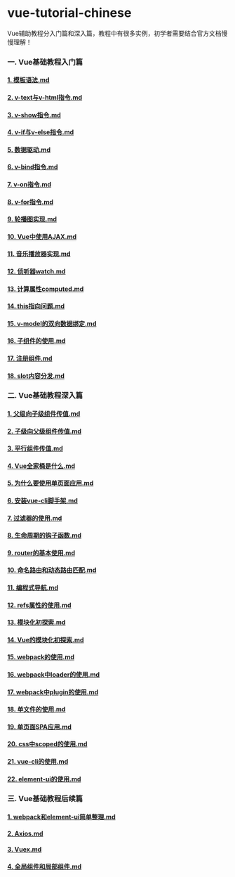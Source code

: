 # vue-tutorial-chinese
Vue辅助教程分入门篇和深入篇，教程中有很多实例，初学者需要结合官方文档慢慢理解！
### 一. Vue基础教程入门篇
#### [1. 模板语法.md](https://github.com/ThanlonSmith/vue-tutorial-chinese/blob/master/1.%20Vue%E5%9F%BA%E7%A1%80%E6%95%99%E7%A8%8B%E5%85%A5%E9%97%A8%E7%AF%87/1.%20%E6%A8%A1%E6%9D%BF%E8%AF%AD%E6%B3%95.md)
#### [2. v-text与v-html指令.md](https://github.com/ThanlonSmith/vue-tutorial-chinese/blob/master/1.%20Vue%E5%9F%BA%E7%A1%80%E6%95%99%E7%A8%8B%E5%85%A5%E9%97%A8%E7%AF%87/2.%20v-text%E4%B8%8Ev-html%E6%8C%87%E4%BB%A4.md)
#### [3. v-show指令.md](https://github.com/ThanlonSmith/vue-tutorial-chinese/blob/master/1.%20Vue%E5%9F%BA%E7%A1%80%E6%95%99%E7%A8%8B%E5%85%A5%E9%97%A8%E7%AF%87/3.%20v-show%E6%8C%87%E4%BB%A4.md)
#### [4. v-if与v-else指令.md](https://github.com/ThanlonSmith/vue-tutorial-chinese/blob/master/1.%20Vue%E5%9F%BA%E7%A1%80%E6%95%99%E7%A8%8B%E5%85%A5%E9%97%A8%E7%AF%87/4.%20v-if%E4%B8%8Ev-else%E6%8C%87%E4%BB%A4.md)
#### [5. 数据驱动.md](https://github.com/ThanlonSmith/vue-tutorial-chinese/blob/master/1.%20Vue%E5%9F%BA%E7%A1%80%E6%95%99%E7%A8%8B%E5%85%A5%E9%97%A8%E7%AF%87/5.%20%E6%95%B0%E6%8D%AE%E9%A9%B1%E5%8A%A8.md)
#### [6. v-bind指令.md](https://github.com/ThanlonSmith/vue-tutorial-chinese/blob/master/1.%20Vue%E5%9F%BA%E7%A1%80%E6%95%99%E7%A8%8B%E5%85%A5%E9%97%A8%E7%AF%87/6.%20v-bind%E6%8C%87%E4%BB%A4.md)
#### [7. v-on指令.md](https://github.com/ThanlonSmith/vue-tutorial-chinese/blob/master/1.%20Vue%E5%9F%BA%E7%A1%80%E6%95%99%E7%A8%8B%E5%85%A5%E9%97%A8%E7%AF%87/7.%20v-on%E6%8C%87%E4%BB%A4.md)
#### [8. v-for指令.md](https://github.com/ThanlonSmith/vue-tutorial-chinese/blob/master/1.%20Vue%E5%9F%BA%E7%A1%80%E6%95%99%E7%A8%8B%E5%85%A5%E9%97%A8%E7%AF%87/8.%20v-for%E6%8C%87%E4%BB%A4.md)
#### [9. 轮播图实现.md](https://github.com/ThanlonSmith/vue-tutorial-chinese/blob/master/1.%20Vue%E5%9F%BA%E7%A1%80%E6%95%99%E7%A8%8B%E5%85%A5%E9%97%A8%E7%AF%87/9.%20%E8%BD%AE%E6%92%AD%E5%9B%BE%E5%AE%9E%E7%8E%B0.md)
#### [10. Vue中使用AJAX.md](https://github.com/ThanlonSmith/vue-tutorial-chinese/blob/master/1.%20Vue%E5%9F%BA%E7%A1%80%E6%95%99%E7%A8%8B%E5%85%A5%E9%97%A8%E7%AF%87/10.%20Vue%E4%B8%AD%E4%BD%BF%E7%94%A8AJAX.md)
#### [11. 音乐播放器实现.md](https://github.com/ThanlonSmith/vue-tutorial-chinese/blob/master/1.%20Vue%E5%9F%BA%E7%A1%80%E6%95%99%E7%A8%8B%E5%85%A5%E9%97%A8%E7%AF%87/11.%20%E9%9F%B3%E4%B9%90%E6%92%AD%E6%94%BE%E5%99%A8%E5%AE%9E%E7%8E%B0.md)
#### [12. 侦听器watch.md](https://github.com/ThanlonSmith/vue-tutorial-chinese/blob/master/1.%20Vue%E5%9F%BA%E7%A1%80%E6%95%99%E7%A8%8B%E5%85%A5%E9%97%A8%E7%AF%87/12.%20%E4%BE%A6%E5%90%AC%E5%99%A8watch.md)
#### [13. 计算属性computed.md](https://github.com/ThanlonSmith/vue-tutorial-chinese/blob/master/1.%20Vue%E5%9F%BA%E7%A1%80%E6%95%99%E7%A8%8B%E5%85%A5%E9%97%A8%E7%AF%87/13.%20%E8%AE%A1%E7%AE%97%E5%B1%9E%E6%80%A7computed.md) 
#### [14. this指向问题.md](https://github.com/ThanlonSmith/vue-tutorial-chinese/blob/master/1.%20Vue%E5%9F%BA%E7%A1%80%E6%95%99%E7%A8%8B%E5%85%A5%E9%97%A8%E7%AF%87/14.%20this%E6%8C%87%E5%90%91%E9%97%AE%E9%A2%98.md)
#### [15. v-model的双向数据绑定.md](https://github.com/ThanlonSmith/vue-tutorial-chinese/blob/master/1.%20Vue%E5%9F%BA%E7%A1%80%E6%95%99%E7%A8%8B%E5%85%A5%E9%97%A8%E7%AF%87/15.%20v-model%E7%9A%84%E5%8F%8C%E5%90%91%E6%95%B0%E6%8D%AE%E7%BB%91%E5%AE%9A.md)
#### [16. 子组件的使用.md](https://github.com/ThanlonSmith/vue-tutorial-chinese/blob/master/1.%20Vue%E5%9F%BA%E7%A1%80%E6%95%99%E7%A8%8B%E5%85%A5%E9%97%A8%E7%AF%87/16.%20%E5%AD%90%E7%BB%84%E4%BB%B6%E7%9A%84%E4%BD%BF%E7%94%A8.md)
#### [17. 注册组件.md](https://github.com/ThanlonSmith/vue-tutorial-chinese/blob/master/1.%20Vue%E5%9F%BA%E7%A1%80%E6%95%99%E7%A8%8B%E5%85%A5%E9%97%A8%E7%AF%87/17.%20%E6%B3%A8%E5%86%8C%E7%BB%84%E4%BB%B6.md)
#### [18. slot内容分发.md](https://github.com/ThanlonSmith/vue-tutorial-chinese/blob/master/1.%20Vue%E5%9F%BA%E7%A1%80%E6%95%99%E7%A8%8B%E5%85%A5%E9%97%A8%E7%AF%87/18.%20slot%E5%86%85%E5%AE%B9%E5%88%86%E5%8F%91.md)
### 二. Vue基础教程深入篇
#### [1. 父级向子级组件传值.md](https://github.com/ThanlonSmith/vue-tutorial-chinese/blob/master/2.%20Vue%E5%9F%BA%E7%A1%80%E6%95%99%E7%A8%8B%E6%B7%B1%E5%85%A5%E7%AF%87/1.%20%E7%88%B6%E7%BA%A7%E5%90%91%E5%AD%90%E7%BA%A7%E7%BB%84%E4%BB%B6%E4%BC%A0%E5%80%BC.md)
#### [2. 子级向父级组件传值.md](https://github.com/ThanlonSmith/vue-tutorial-chinese/blob/master/2.%20Vue%E5%9F%BA%E7%A1%80%E6%95%99%E7%A8%8B%E6%B7%B1%E5%85%A5%E7%AF%87/2.%20%E5%AD%90%E7%BA%A7%E5%90%91%E7%88%B6%E7%BA%A7%E7%BB%84%E4%BB%B6%E4%BC%A0%E5%80%BC.md)
#### [3. 平行组件传值.md ](https://github.com/ThanlonSmith/vue-tutorial-chinese/blob/master/2.%20Vue%E5%9F%BA%E7%A1%80%E6%95%99%E7%A8%8B%E6%B7%B1%E5%85%A5%E7%AF%87/3.%20%E5%B9%B3%E8%A1%8C%E7%BB%84%E4%BB%B6%E4%BC%A0%E5%80%BC.md)
#### [4. Vue全家桶是什么.md](https://github.com/ThanlonSmith/vue-tutorial-chinese/blob/master/2.%20Vue%E5%9F%BA%E7%A1%80%E6%95%99%E7%A8%8B%E6%B7%B1%E5%85%A5%E7%AF%87/4.%20Vue%E5%85%A8%E5%AE%B6%E6%A1%B6%E6%98%AF%E4%BB%80%E4%B9%88.md)
#### [5. 为什么要使用单页面应用.md](https://github.com/ThanlonSmith/vue-tutorial-chinese/blob/master/2.%20Vue%E5%9F%BA%E7%A1%80%E6%95%99%E7%A8%8B%E6%B7%B1%E5%85%A5%E7%AF%87/5.%20%E4%B8%BA%E4%BB%80%E4%B9%88%E8%A6%81%E4%BD%BF%E7%94%A8%E5%8D%95%E9%A1%B5%E9%9D%A2%E5%BA%94%E7%94%A8.md)
#### [6. 安装vue-cli脚手架.md](https://github.com/ThanlonSmith/vue-tutorial-chinese/blob/master/2.%20Vue%E5%9F%BA%E7%A1%80%E6%95%99%E7%A8%8B%E6%B7%B1%E5%85%A5%E7%AF%87/6.%20%E5%AE%89%E8%A3%85vue-cli%E8%84%9A%E6%89%8B%E6%9E%B6.md)
#### [7. 过滤器的使用.md](https://github.com/ThanlonSmith/vue-tutorial-chinese/blob/master/2.%20Vue%E5%9F%BA%E7%A1%80%E6%95%99%E7%A8%8B%E6%B7%B1%E5%85%A5%E7%AF%87/7.%20%E8%BF%87%E6%BB%A4%E5%99%A8%E7%9A%84%E4%BD%BF%E7%94%A8.md)
#### [8. 生命周期的钩子函数.md](https://github.com/ThanlonSmith/vue-tutorial-chinese/blob/master/2.%20Vue%E5%9F%BA%E7%A1%80%E6%95%99%E7%A8%8B%E6%B7%B1%E5%85%A5%E7%AF%87/8.%20%E7%94%9F%E5%91%BD%E5%91%A8%E6%9C%9F%E7%9A%84%E9%92%A9%E5%AD%90%E5%87%BD%E6%95%B0.md)
#### [9. router的基本使用.md ](https://github.com/ThanlonSmith/vue-tutorial-chinese/blob/master/2.%20Vue%E5%9F%BA%E7%A1%80%E6%95%99%E7%A8%8B%E6%B7%B1%E5%85%A5%E7%AF%87/9.%20router%E7%9A%84%E5%9F%BA%E6%9C%AC%E4%BD%BF%E7%94%A8.md)
#### [10. 命名路由和动态路由匹配.md](https://github.com/ThanlonSmith/vue-tutorial-chinese/blob/master/2.%20Vue%E5%9F%BA%E7%A1%80%E6%95%99%E7%A8%8B%E6%B7%B1%E5%85%A5%E7%AF%87/10.%20%E5%91%BD%E5%90%8D%E8%B7%AF%E7%94%B1%E5%92%8C%E5%8A%A8%E6%80%81%E8%B7%AF%E7%94%B1%E5%8C%B9%E9%85%8D.md)
#### [11. 编程式导航.md ](https://github.com/ThanlonSmith/vue-tutorial-chinese/blob/master/2.%20Vue%E5%9F%BA%E7%A1%80%E6%95%99%E7%A8%8B%E6%B7%B1%E5%85%A5%E7%AF%87/11.%20%E7%BC%96%E7%A8%8B%E5%BC%8F%E5%AF%BC%E8%88%AA.md)
#### [12. refs属性的使用.md ](https://github.com/ThanlonSmith/vue-tutorial-chinese/blob/master/2.%20Vue%E5%9F%BA%E7%A1%80%E6%95%99%E7%A8%8B%E6%B7%B1%E5%85%A5%E7%AF%87/12.%20refs%E5%B1%9E%E6%80%A7%E7%9A%84%E4%BD%BF%E7%94%A8.md)
#### [13. 模块化初探索.md](https://github.com/ThanlonSmith/vue-tutorial-chinese/blob/master/2.%20Vue%E5%9F%BA%E7%A1%80%E6%95%99%E7%A8%8B%E6%B7%B1%E5%85%A5%E7%AF%87/13.%20%E6%A8%A1%E5%9D%97%E5%8C%96%E5%88%9D%E6%8E%A2%E7%B4%A2.md)
#### [14. Vue的模块化初探索.md](https://github.com/ThanlonSmith/vue-tutorial-chinese/blob/master/2.%20Vue%E5%9F%BA%E7%A1%80%E6%95%99%E7%A8%8B%E6%B7%B1%E5%85%A5%E7%AF%87/14.%20Vue%E7%9A%84%E6%A8%A1%E5%9D%97%E5%8C%96%E5%88%9D%E6%8E%A2%E7%B4%A2.md)
#### [15. webpack的使用.md](https://github.com/ThanlonSmith/vue-tutorial-chinese/blob/master/2.%20Vue%E5%9F%BA%E7%A1%80%E6%95%99%E7%A8%8B%E6%B7%B1%E5%85%A5%E7%AF%87/15.%20webpack%E7%9A%84%E4%BD%BF%E7%94%A8.md)
#### [16. webpack中loader的使用.md](https://github.com/ThanlonSmith/vue-tutorial-chinese/blob/master/2.%20Vue%E5%9F%BA%E7%A1%80%E6%95%99%E7%A8%8B%E6%B7%B1%E5%85%A5%E7%AF%87/16.%20webpack%E4%B8%ADloader%E7%9A%84%E4%BD%BF%E7%94%A8.md)
#### [17. webpack中plugin的使用.md](https://github.com/ThanlonSmith/vue-tutorial-chinese/blob/master/2.%20Vue%E5%9F%BA%E7%A1%80%E6%95%99%E7%A8%8B%E6%B7%B1%E5%85%A5%E7%AF%87/17.%20webpack%E4%B8%ADplugin%E7%9A%84%E4%BD%BF%E7%94%A8.md)
#### [18. 单文件的使用.md](https://github.com/ThanlonSmith/vue-tutorial-chinese/blob/master/2.%20Vue%E5%9F%BA%E7%A1%80%E6%95%99%E7%A8%8B%E6%B7%B1%E5%85%A5%E7%AF%87/18.%20%E5%8D%95%E6%96%87%E4%BB%B6%E7%9A%84%E4%BD%BF%E7%94%A8.md)
#### [19. 单页面SPA应用.md](https://github.com/ThanlonSmith/vue-tutorial-chinese/blob/master/2.%20Vue%E5%9F%BA%E7%A1%80%E6%95%99%E7%A8%8B%E6%B7%B1%E5%85%A5%E7%AF%87/19.%20%E5%8D%95%E9%A1%B5%E9%9D%A2SPA%E5%BA%94%E7%94%A8.md)
#### [20. css中scoped的使用.md](https://github.com/ThanlonSmith/vue-tutorial-chinese/blob/master/2.%20Vue%E5%9F%BA%E7%A1%80%E6%95%99%E7%A8%8B%E6%B7%B1%E5%85%A5%E7%AF%87/20.%20css%E4%B8%ADscoped%E7%9A%84%E4%BD%BF%E7%94%A8.md)
#### [21. vue-cli的使用.md](https://github.com/ThanlonSmith/vue-tutorial-chinese/blob/master/2.%20Vue%E5%9F%BA%E7%A1%80%E6%95%99%E7%A8%8B%E6%B7%B1%E5%85%A5%E7%AF%87/21.%20vue-cli%E7%9A%84%E4%BD%BF%E7%94%A8.md)
#### [22. element-ui的使用.md](https://github.com/ThanlonSmith/vue-tutorial-chinese/blob/master/2.%20Vue%E5%9F%BA%E7%A1%80%E6%95%99%E7%A8%8B%E6%B7%B1%E5%85%A5%E7%AF%87/22.%20element-ui%E7%9A%84%E4%BD%BF%E7%94%A8.md)
### 三. Vue基础教程后续篇
#### [1. webpack和element-ui简单整理.md](https://github.com/ThanlonSmith/vue-tutorial-chinese/blob/master/3.%20Vue%E5%9F%BA%E7%A1%80%E6%95%99%E7%A8%8B%E5%90%8E%E7%BB%AD%E7%AF%87/1.%20webpack%E5%92%8Celement-ui%E7%AE%80%E5%8D%95%E6%95%B4%E7%90%86.md)
#### [2. Axios.md](https://github.com/ThanlonSmith/vue-tutorial-chinese/blob/master/3.%20Vue%E5%9F%BA%E7%A1%80%E6%95%99%E7%A8%8B%E5%90%8E%E7%BB%AD%E7%AF%87/2.%20Axios.md)
#### [3. Vuex.md](https://github.com/ThanlonSmith/vue-tutorial-chinese/blob/master/3.%20Vue%E5%9F%BA%E7%A1%80%E6%95%99%E7%A8%8B%E5%90%8E%E7%BB%AD%E7%AF%87/3.%20Vuex.md)
#### [4. 全局组件和局部组件.md](https://github.com/ThanlonSmith/vue-tutorial-chinese/blob/master/3.%20Vue%E5%9F%BA%E7%A1%80%E6%95%99%E7%A8%8B%E5%90%8E%E7%BB%AD%E7%AF%87/4.%20%E5%85%A8%E5%B1%80%E7%BB%84%E4%BB%B6%E5%92%8C%E5%B1%80%E9%83%A8%E7%BB%84%E4%BB%B6.md)
